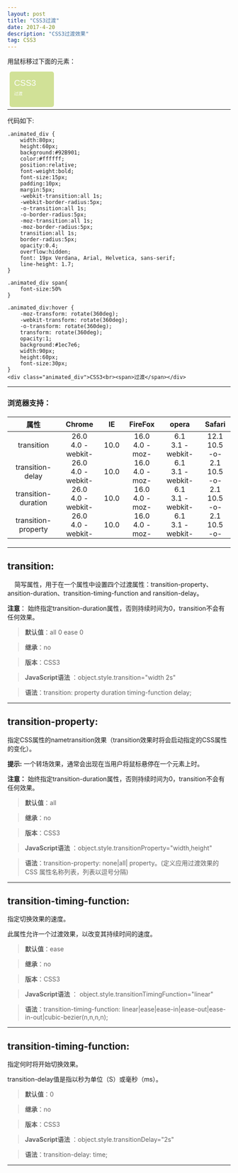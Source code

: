 ```yaml
---
layout: post
title: "CSS3过渡"
date: 2017-4-20
description: "CSS3过渡效果"
tag: CSS3 
---  
```

<style>
hr{
    width:100%;
    margin:0 auto;
}
.animated_div {
    width:80px;
    height:60px;
    background:#92B901;
    color:#ffffff;
    position:relative;
    font-weight:bold;
    font-size:15px;
    padding:10px;
    margin:5px;
    -webkit-transition:all 1s;
    -webkit-border-radius:5px;
	-o-transition:all 1s;
	-moz-transition:all 1s;
	transition:all 1s;
    border-radius:5px;
    opacity:0.4;
    overflow:hidden;
	font: 19px Verdana, Arial, Helvetica, sans-serif;
    line-height: 1.7;
}

.animated_div span{
	font-size:50%
}

.animated_div:hover {
    -moz-transform: rotate(360deg);
    -webkit-transform: rotate(360deg);
    -o-transform: rotate(360deg);
    transform: rotate(360deg);
    opacity:1;
    background:#1ec7e6;
    width:90px;
    height:60px;
    font-size:30px;
}

table{
	    text-align: center;
		margin:20px auto;
}

table td{
	padding:0 10px;
}
</style>
用鼠标移过下面的元素：
<div class="animated_div">CSS3<br><span>过渡</span></div>

----------

代码如下:

``` processing
.animated_div {
    width:80px;
    height:60px;
    background:#92B901;
    color:#ffffff;
    position:relative;
    font-weight:bold;
    font-size:15px;
    padding:10px;
    margin:5px;
    -webkit-transition:all 1s;
    -webkit-border-radius:5px;
	-o-transition:all 1s;
	-o-border-radius:5px;
	-moz-transition:all 1s;
	-moz-border-radius:5px;
	transition:all 1s;
    border-radius:5px;
    opacity:0.4;
    overflow:hidden;
	font: 19px Verdana, Arial, Helvetica, sans-serif;
    line-height: 1.7;
}

.animated_div span{
	font-size:50%
}

.animated_div:hover {
    -moz-transform: rotate(360deg);
    -webkit-transform: rotate(360deg);
    -o-transform: rotate(360deg);
    transform: rotate(360deg);
    opacity:1;
    background:#1ec7e6;
    width:90px;
    height:60px;
    font-size:30px;
}
<div class="animated_div">CSS3<br><span>过渡</span></div>
```

----------
### 浏览器支持：

|   属性  |   Chrome  |   IE  |   FireFox  |   opera  |   Safari  |
| --- | --- | --- | --- | --- | --- |
|   transition  |  26.0<br />4.0 -webkit-   |   10.0  |   16.0<br />4.0 -moz-   |  6.1<br />3.1 -webkit-   |   12.1<br />10.5 -o-  |
|   transition-delay  |   26.0<br />4.0 -webkit-  |  10.0   |  16.0<br />4.0 -moz-    |   6.1<br />3.1 -webkit-  |   2.1<br />10.5 -o-  |
|  transition-duration   |   26.0<br />4.0 -webkit-  |   10.0  |   16.0<br />4.0 -moz-   |   6.1<br />3.1 -webkit-  |  2.1<br />10.5 -o-   |
|  transition-property   |   26.0<br />4.0 -webkit-  |   10.0  |   16.0<br />4.0 -moz-   |  6.1<br />3.1 -webkit-   |   2.1<br />10.5 -o-  |

----------

## transition:
&nbsp;&nbsp;&nbsp;&nbsp;简写属性，用于在一个属性中设置四个过渡属性：transition-property、ansition-duration、transition-timing-function  and ransition-delay。

**注意**： 始终指定transition-duration属性，否则持续时间为0，transition不会有任何效果。
> **默认值**：all 0 ease 0 

> **继承**：no

> **版本**：CSS3

> **JavaScript语法** ：object.style.transition="width 2s"

> **语法**：transition: property duration timing-function delay;

----------
## transition-property:
指定CSS属性的nametransition效果（transition效果时将会启动指定的CSS属性的变化）。

**提示:** 一个转场效果，通常会出现在当用户将鼠标悬停在一个元素上时。

**注意：** 始终指定transition-duration属性，否则持续时间为0，transition不会有任何效果。

> **默认值**：all

> **继承**：no

> **版本**：CSS3

> **JavaScript语法** ：object.style.transitionProperty="width,height"

> **语法**：transition-property: none\|all\| property。(定义应用过渡效果的 CSS 属性名称列表，列表以逗号分隔)


----------

## transition-timing-function:
指定切换效果的速度。

此属性允许一个过渡效果，以改变其持续时间的速度。

> **默认值**：ease

> **继承**：no

> **版本**：CSS3

> **JavaScript语法** ：	object.style.transitionTimingFunction="linear"

> **语法**：transition-timing-function: linear\|ease\|ease-in\|ease-out\|ease-in-out|cubic-bezier(n,n,n,n);

----------

## transition-timing-function:
指定何时将开始切换效果。

transition-delay值是指以秒为单位（S）或毫秒（ms）。

> **默认值**：0

> **继承**：no

> **版本**：CSS3

> **JavaScript语法** ：object.style.transitionDelay="2s"

> **语法**：transition-delay: time;

----------